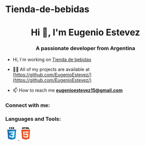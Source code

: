 # Tienda-de-bebidas

<h1 align="center">Hi 👋, I'm Eugenio Estevez</h1>
<h3 align="center">A passionate developer from Argentina</h3>

- Hi, I´m working on [Tienda de bebidas](https://github.com/EugenioEstevez/Tienda-de-bebidas)

- 👨‍💻 All of my projects are available at [https://github.com/EugenioEstevez/](https://github.com/EugenioEstevez/)

- 📫 How to reach me **eugenioestevez15@gmail.com**

<h3 align="left">Connect with me:</h3>
<p align="left">
</p>

<h3 align="left">Languages and Tools:</h3>
<p align="left"> <a href="https://www.w3schools.com/css/" target="_blank" rel="noreferrer"> <img src="https://raw.githubusercontent.com/devicons/devicon/master/icons/css3/css3-original-wordmark.svg" alt="css3" width="40" height="40"/> </a> <a href="https://www.w3.org/html/" target="_blank" rel="noreferrer"> <img src="https://raw.githubusercontent.com/devicons/devicon/master/icons/html5/html5-original-wordmark.svg" alt="html5" width="40" height="40"/> </a> </p>
